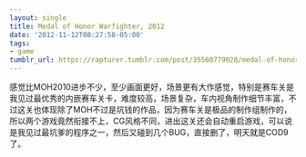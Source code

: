 ```yaml
---
layout: single
title: Medal of Honor Warfighter, 2012
date: '2012-11-12T08:27:58-05:00'
tags:
- game
tumblr_url: https://rapturer.tumblr.com/post/35560779028/medal-of-honor-warfighter-2012
---
```

感觉比MOH2010进步不少，至少画面更好，场景更有大作感觉，特别是赛车关是我见过最优秀的内嵌赛车关卡，难度较高，场景复杂，车内视角制作细节丰富，不过这关也体现除了MOH不过是坑钱的作品，因为赛车关是极品的制作组制作的，所以两个游戏竟然衔接不上，CG风格不同，进出这关还会自动重启游戏，可以说是我见过最坑爹的程序之一，然后又碰到几个BUG，直接删了，明天就是COD9了。

